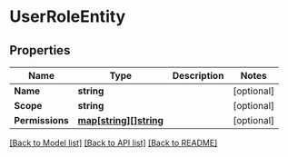 # UserRoleEntity

## Properties

Name | Type | Description | Notes
------------ | ------------- | ------------- | -------------
**Name** | **string** |  | [optional] 
**Scope** | **string** |  | [optional] 
**Permissions** | [**map[string][]string**](array.md) |  | [optional] 

[[Back to Model list]](../README.md#documentation-for-models) [[Back to API list]](../README.md#documentation-for-api-endpoints) [[Back to README]](../README.md)


